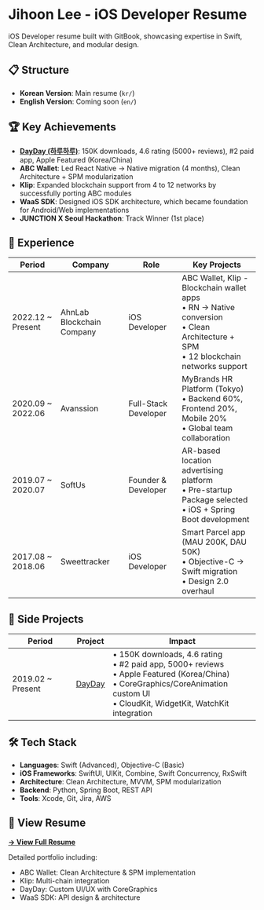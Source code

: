 # Jihoon Lee - iOS Developer Resume

iOS Developer resume built with GitBook, showcasing expertise in Swift, Clean Architecture, and modular design.

## 📋 Structure

- **Korean Version**: Main resume (`kr/`)
- **English Version**: Coming soon (`en/`)

## 🏆 Key Achievements

- **[DayDay (하루하루)](https://apps.apple.com/kr/app/id1452035712)**: 150K downloads, 4.6 rating (5000+ reviews), #2 paid app, Apple Featured (Korea/China)
- **ABC Wallet**: Led React Native → Native migration (4 months), Clean Architecture + SPM modularization
- **Klip**: Expanded blockchain support from 4 to 12 networks by successfully porting ABC modules
- **WaaS SDK**: Designed iOS SDK architecture, which became foundation for Android/Web implementations
- **JUNCTION X Seoul Hackathon**: Track Winner (1st place)

## 💼 Experience

| Period | Company | Role | Key Projects |
|--------|---------|------|--------------|
| 2022.12 ~ Present | AhnLab Blockchain Company | iOS Developer | ABC Wallet, Klip - Blockchain wallet apps<br/>• RN → Native conversion<br/>• Clean Architecture + SPM<br/>• 12 blockchain networks support |
| 2020.09 ~ 2022.06 | Avanssion | Full-Stack Developer | MyBrands HR Platform (Tokyo)<br/>• Backend 60%, Frontend 20%, Mobile 20%<br/>• Global team collaboration |
| 2019.07 ~ 2020.07 | SoftUs | Founder & Developer | AR-based location advertising platform<br/>• Pre-startup Package selected<br/>• iOS + Spring Boot development |
| 2017.08 ~ 2018.06 | Sweettracker | iOS Developer | Smart Parcel app (MAU 200K, DAU 50K)<br/>• Objective-C → Swift migration<br/>• Design 2.0 overhaul |

## 📱 Side Projects

| Period | Project | Impact |
|--------|---------|--------|
| 2019.02 ~ Present | [DayDay](https://apps.apple.com/kr/app/id1452035712) | • 150K downloads, 4.6 rating<br/>• #2 paid app, 5000+ reviews<br/>• Apple Featured (Korea/China)<br/>• CoreGraphics/CoreAnimation custom UI<br/>• CloudKit, WidgetKit, WatchKit integration |

## 🛠 Tech Stack

- **Languages**: Swift (Advanced), Objective-C (Basic)
- **iOS Frameworks**: SwiftUI, UIKit, Combine, Swift Concurrency, RxSwift
- **Architecture**: Clean Architecture, MVVM, SPM modularization
- **Backend**: Python, Spring Boot, REST API
- **Tools**: Xcode, Git, Jira, AWS

## 📖 View Resume

**[→ View Full Resume](https://resume.2rick.com)**

Detailed portfolio including:
- ABC Wallet: Clean Architecture & SPM implementation
- Klip: Multi-chain integration
- DayDay: Custom UI/UX with CoreGraphics
- WaaS SDK: API design & architecture
